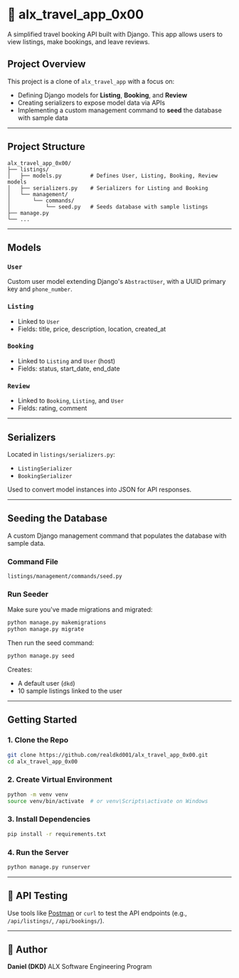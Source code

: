 # 🧳 alx\_travel\_app\_0x00

A simplified travel booking API built with Django. This app allows users to view listings, make bookings, and leave reviews.

##  Project Overview

This project is a clone of `alx_travel_app` with a focus on:

* Defining Django models for **Listing**, **Booking**, and **Review**
* Creating serializers to expose model data via APIs
* Implementing a custom management command to **seed** the database with sample data

---

##  Project Structure

```
alx_travel_app_0x00/
├── listings/
│   ├── models.py         # Defines User, Listing, Booking, Review models
│   ├── serializers.py    # Serializers for Listing and Booking
│   └── management/
│       └── commands/
│           └── seed.py   # Seeds database with sample listings
├── manage.py
└── ...
```

---

##  Models

### `User`

Custom user model extending Django's `AbstractUser`, with a UUID primary key and `phone_number`.

### `Listing`

* Linked to `User`
* Fields: title, price, description, location, created\_at

### `Booking`

* Linked to `Listing` and `User` (host)
* Fields: status, start\_date, end\_date

### `Review`

* Linked to `Booking`, `Listing`, and `User`
* Fields: rating, comment

---

##  Serializers

Located in `listings/serializers.py`:

* `ListingSerializer`
* `BookingSerializer`

Used to convert model instances into JSON for API responses.

---

##  Seeding the Database

A custom Django management command that populates the database with sample data.

### Command File

`listings/management/commands/seed.py`

### Run Seeder

Make sure you've made migrations and migrated:

```bash
python manage.py makemigrations
python manage.py migrate
```

Then run the seed command:

```bash
python manage.py seed
```

 Creates:

* A default user (`dkd`)
* 10 sample listings linked to the user

---

##  Getting Started

### 1. Clone the Repo

```bash
git clone https://github.com/realdkd001/alx_travel_app_0x00.git
cd alx_travel_app_0x00
```

### 2. Create Virtual Environment

```bash
python -m venv venv
source venv/bin/activate  # or venv\Scripts\activate on Windows
```

### 3. Install Dependencies

```bash
pip install -r requirements.txt
```

### 4. Run the Server

```bash
python manage.py runserver
```

---

## 🧪 API Testing

Use tools like [Postman](https://www.postman.com/) or `curl` to test the API endpoints (e.g., `/api/listings/`, `/api/bookings/`).

---

## 🧠 Author

**Daniel (DKD)**
ALX Software Engineering Program
